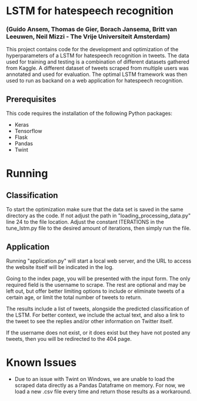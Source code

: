# LSTM for hatespeech recognition
### (Guido Ansem, Thomas de Gier, Borach Jansema, Britt van Leeuwen, Neil Mizzi - The Vrije Universiteit Amsterdam)

This project contains code for the development and optimization of the hyperparameters of a LSTM for hatespeech recognition in tweets. The data used for training and testing is a combination of different datasets gathered from Kaggle. A different dataset of tweets scraped from multiple users was annotated and used for evaluation. The optimal LSTM framework was then used to run as backand on a web application for hatespeech recognition. 

## Prerequisites
This code requires the installation of the following Python packages:
-   Keras
-   Tensorflow
-   Flask
-   Pandas
-   Twint

# Running

## Classification
To start the optimization make sure that the data set is saved in the same directory as the code. If not adjust the path in "loading_processing_data.py" line 24 to the file location. Adjust the constant ITERATIONS in the tune_lstm.py file to the desired amount of iterations, then simply run the file.

## Application
Running "application.py" will start a local web server, and the URL to access the website itself will be indicated in the log.

Going to the index page, you will be presented with the input form. The only required field is the username to scrape. The rest are optional and may be left out, but offer better limiting options to include or eliminate tweets of a certain age, or limit the total number of tweets to return.

The results include a list of tweets, alongside the predicted classification of the LSTM. For better context, we include the actual text, and also a link to the tweet to see the replies and/or other information on Twitter itself.

If the username does not exist, or it does exist but they have not posted any tweets, then you will be redirected to the 404 page.


# Known Issues
-   Due to an issue with Twint on Windows, we are unable to load the scraped data directly as a Pandas Dataframe on memory. For now, we load a new .csv file every time and return those results as a workaround.
